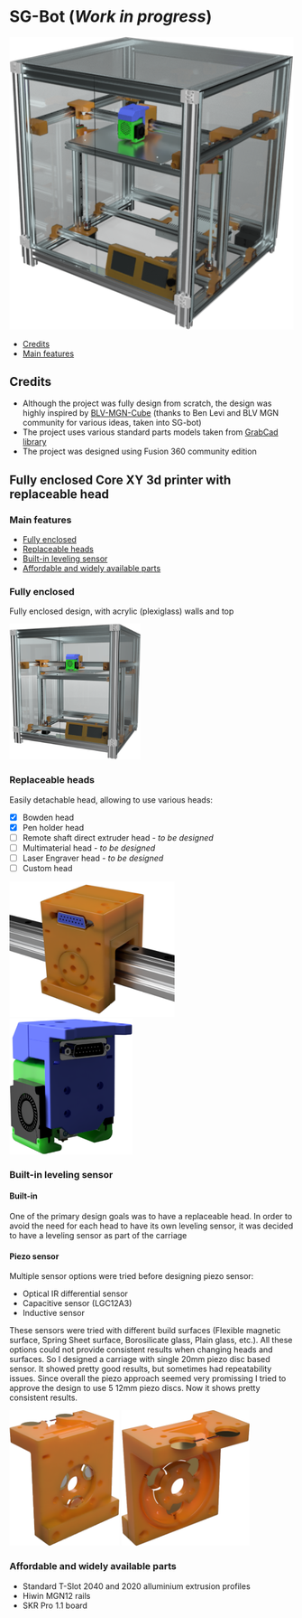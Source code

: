 # SG-Bot (*Work in progress*)

![](https://github.com/slim-gears/sg-bot/raw/master/docs/img/sgbot-render-2.png)

- [Credits](#credits)
- [Main features](#main-features)

## Credits
- Although the project was fully design from scratch, the design was highly inspired by [BLV-MGN-Cube](https://www.blvprojects.com/blv-mgn-cube-3d-printer) (thanks to Ben Levi and BLV MGN community for various ideas, taken into SG-bot)
- The project uses various standard parts models taken from [GrabCad library](https://grabcad.com/library)
- The project was designed using Fusion 360 community edition

## Fully enclosed Core XY 3d printer with replaceable head

### Main features
- [Fully enclosed](#fully-enclosed)
- [Replaceable heads](#replaceable-heads)
- [Built-in leveling sensor](#built-in-leveling-sensor)
- [Affordable and widely available parts](#affordable-and-widely-available-parts)

### Fully enclosed
Fully enclosed design, with acrylic (plexiglass) walls and top

<img src="https://github.com/slim-gears/sg-bot/raw/master/docs/img/sgbot-render-1.png" height="240px">

### Replaceable heads
Easily detachable head, allowing to use various heads:
- [x]  Bowden head 
- [x]  Pen holder head
- [ ]  Remote shaft direct extruder head - *to be designed*
- [ ]  Multimaterial head - *to be designed*
- [ ]  Laser Engraver head - *to be designed*
- [ ]  Custom head

<img src="https://github.com/slim-gears/sg-bot/raw/master/docs/img/sgbot-render-carriage-2.png" height="240px"> <img src="https://github.com/slim-gears/sg-bot/raw/master/docs/img/sgbot-render-head-2.png" height="240px">

### Built-in leveling sensor

#### Built-in
One of the primary design goals was to have a replaceable head. In order to avoid the need for each head to have its own leveling sensor, it was decided to have a leveling sensor as part of the carriage

#### Piezo sensor
Multiple sensor options were tried before designing piezo sensor:
- Optical IR differential sensor
- Capacitive sensor (LGC12A3)
- Inductive sensor

These sensors were tried with different build surfaces (Flexible magnetic surface, Spring Sheet surface, Borosilicate glass, Plain glass, etc.). All these options could not provide consistent results when changing heads and surfaces. So I designed a carriage with single 20mm piezo disc based sensor. It showed pretty good results, but sometimes had repeatability issues. Since overall the piezo approach seemed very promissing I tried to approve the design to use 5 12mm piezo discs. Now it shows pretty consistent results.

<img src="https://github.com/slim-gears/sg-bot/raw/master/docs/img/sgbot-render-carriage-sensors-2.png" height="240px"> <img src="https://github.com/slim-gears/sg-bot/raw/master/docs/img/sgbot-render-carriage-sensors-1.png" height="240px">

### Affordable and widely available parts
- Standard T-Slot 2040 and 2020 alluminium extrusion profiles
- Hiwin MGN12 rails
- SKR Pro 1.1 board


